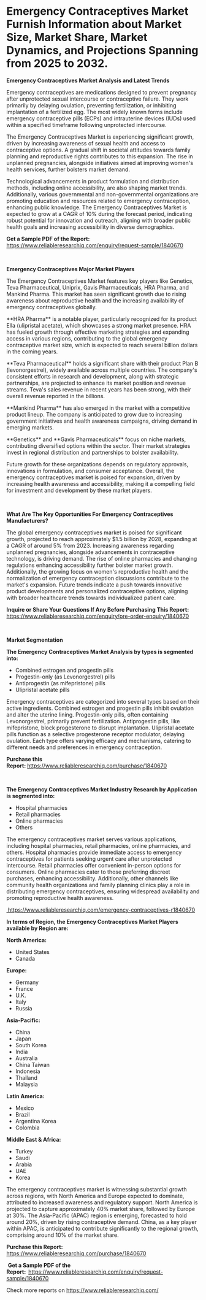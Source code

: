 <p><h1>Emergency Contraceptives Market Furnish Information about Market Size, Market Share, Market Dynamics, and Projections Spanning from 2025 to 2032.</h1></p><p><strong>Emergency Contraceptives Market Analysis and Latest Trends</strong></p>
<p><p>Emergency contraceptives are medications designed to prevent pregnancy after unprotected sexual intercourse or contraceptive failure. They work primarily by delaying ovulation, preventing fertilization, or inhibiting implantation of a fertilized egg. The most widely known forms include emergency contraceptive pills (ECPs) and intrauterine devices (IUDs) used within a specified timeframe following unprotected intercourse.</p><p>The Emergency Contraceptives Market is experiencing significant growth, driven by increasing awareness of sexual health and access to contraceptive options. A gradual shift in societal attitudes towards family planning and reproductive rights contributes to this expansion. The rise in unplanned pregnancies, alongside initiatives aimed at improving women's health services, further bolsters market demand.</p><p>Technological advancements in product formulation and distribution methods, including online accessibility, are also shaping market trends. Additionally, various governmental and non-governmental organizations are promoting education and resources related to emergency contraception, enhancing public knowledge. The Emergency Contraceptives Market is expected to grow at a CAGR of 10% during the forecast period, indicating robust potential for innovation and outreach, aligning with broader public health goals and increasing accessibility in diverse demographics.</p></p>
<p><strong>Get a Sample PDF of the Report:&nbsp;</strong> <a href="https://www.reliableresearchiq.com/enquiry/request-sample/1840670?utm_campaign=2293&utm_medium=2&utm_source=Github&utm_content=ia&utm_term=08032025&utm_id=emergency-contraceptives">https://www.reliableresearchiq.com/enquiry/request-sample/1840670</a></p>
<p>&nbsp;</p>
<p><strong>Emergency Contraceptives Major Market Players</strong></p>
<p><p>The Emergency Contraceptives Market features key players like Genetics, Teva Pharmaceutical, Uniprix, Gavis Pharmaceuticals, HRA Pharma, and Mankind Pharma. This market has seen significant growth due to rising awareness about reproductive health and the increasing availability of emergency contraceptives globally.</p><p>**HRA Pharma** is a notable player, particularly recognized for its product Ella (ulipristal acetate), which showcases a strong market presence. HRA has fueled growth through effective marketing strategies and expanding access in various regions, contributing to the global emergency contraceptive market size, which is expected to reach several billion dollars in the coming years.</p><p>**Teva Pharmaceutical** holds a significant share with their product Plan B (levonorgestrel), widely available across multiple countries. The company's consistent efforts in research and development, along with strategic partnerships, are projected to enhance its market position and revenue streams. Teva's sales revenue in recent years has been strong, with their overall revenue reported in the billions.</p><p>**Mankind Pharma** has also emerged in the market with a competitive product lineup. The company is anticipated to grow due to increasing government initiatives and health awareness campaigns, driving demand in emerging markets.</p><p>**Genetics** and **Gavis Pharmaceuticals** focus on niche markets, contributing diversified options within the sector. Their market strategies invest in regional distribution and partnerships to bolster availability.</p><p>Future growth for these organizations depends on regulatory approvals, innovations in formulation, and consumer acceptance. Overall, the emergency contraceptives market is poised for expansion, driven by increasing health awareness and accessibility, making it a compelling field for investment and development by these market players.</p></p>
<p>&nbsp;</p>
<p><strong>What Are The Key Opportunities For Emergency Contraceptives Manufacturers?</strong></p>
<p><p>The global emergency contraceptives market is poised for significant growth, projected to reach approximately $1.5 billion by 2028, expanding at a CAGR of around 5% from 2023. Increasing awareness regarding unplanned pregnancies, alongside advancements in contraceptive technology, is driving demand. The rise of online pharmacies and changing regulations enhancing accessibility further bolster market growth. Additionally, the growing focus on women's reproductive health and the normalization of emergency contraception discussions contribute to the market's expansion. Future trends indicate a push towards innovative product developments and personalized contraceptive options, aligning with broader healthcare trends towards individualized patient care.</p></p>
<p><strong>Inquire or Share Your Questions If Any Before Purchasing This Report:</strong> <a href="https://www.reliableresearchiq.com/enquiry/pre-order-enquiry/1840670?utm_campaign=2293&utm_medium=2&utm_source=Github&utm_content=ia&utm_term=08032025&utm_id=emergency-contraceptives">https://www.reliableresearchiq.com/enquiry/pre-order-enquiry/1840670</a></p>
<p>&nbsp;</p>
<p><strong>Market Segmentation</strong></p>
<p><strong>The Emergency Contraceptives Market Analysis by types is segmented into:</strong></p>
<p><ul><li>Combined estrogen and progestin pills</li><li>Progestin-only (as Levonorgestrel) pills</li><li>Antiprogestin (as mifepristone) pills</li><li>Ulipristal acetate pills</li></ul></p>
<p><p>Emergency contraceptives are categorized into several types based on their active ingredients. Combined estrogen and progestin pills inhibit ovulation and alter the uterine lining. Progestin-only pills, often containing Levonorgestrel, primarily prevent fertilization. Antiprogestin pills, like mifepristone, block progesterone to disrupt implantation. Ulipristal acetate pills function as a selective progesterone receptor modulator, delaying ovulation. Each type offers varying efficacy and mechanisms, catering to different needs and preferences in emergency contraception.</p></p>
<p><strong>Purchase this Report:&nbsp;</strong><a href="https://www.reliableresearchiq.com/purchase/1840670?utm_campaign=2293&utm_medium=2&utm_source=Github&utm_content=ia&utm_term=08032025&utm_id=emergency-contraceptives">https://www.reliableresearchiq.com/purchase/1840670</a></p>
<p>&nbsp;</p>
<p><strong>The Emergency Contraceptives Market Industry Research by Application is segmented into:</strong></p>
<p><ul><li>Hospital pharmacies</li><li>Retail pharmacies</li><li>Online pharmacies</li><li>Others</li></ul></p>
<p><p>The emergency contraceptives market serves various applications, including hospital pharmacies, retail pharmacies, online pharmacies, and others. Hospital pharmacies provide immediate access to emergency contraceptives for patients seeking urgent care after unprotected intercourse. Retail pharmacies offer convenient in-person options for consumers. Online pharmacies cater to those preferring discreet purchases, enhancing accessibility. Additionally, other channels like community health organizations and family planning clinics play a role in distributing emergency contraceptives, ensuring widespread availability and promoting reproductive health awareness.</p></p>
<p><a href="https://www.reliableresearchiq.com/emergency-contraceptives-r1840670?utm_campaign=2293&utm_medium=2&utm_source=Github&utm_content=ia&utm_term=08032025&utm_id=emergency-contraceptives">&nbsp;https://www.reliableresearchiq.com/emergency-contraceptives-r1840670</a></p>
<p><strong>In terms of Region, the Emergency Contraceptives Market Players available by Region are:</strong></p>
<p>
    <p> <strong> North America: </strong>
        <ul>
            <li>United States</li>
            <li>Canada</li>
        </ul>
        </p> 
    <p> <strong> Europe: </strong>
        <ul>
            <li>Germany</li>
            <li>France</li>
            <li>U.K.</li>
            <li>Italy</li>
            <li>Russia</li>
        </ul>
        </p> 
    <p> <strong> Asia-Pacific: </strong>
        <ul>
            <li>China</li>
            <li>Japan</li>
            <li>South Korea</li>
            <li>India</li>
            <li>Australia</li>
            <li>China Taiwan</li>
            <li>Indonesia</li>
            <li>Thailand</li>
            <li>Malaysia</li>
        </ul>
        </p> 
    <p> <strong> Latin America: </strong>
        <ul>
            <li>Mexico</li>
            <li>Brazil</li>
            <li>Argentina Korea</li>
            <li>Colombia</li>
        </ul>
        </p> 
    <p> <strong> Middle East & Africa: </strong>
        <ul>
            <li>Turkey</li>
            <li>Saudi</li>
            <li>Arabia</li>
            <li>UAE</li>
            <li>Korea</li>
        </ul>
    </p>
    </p>
<p><p>The emergency contraceptives market is witnessing substantial growth across regions, with North America and Europe expected to dominate, attributed to increased awareness and regulatory support. North America is projected to capture approximately 40% market share, followed by Europe at 30%. The Asia-Pacific (APAC) region is emerging, forecasted to hold around 20%, driven by rising contraceptive demand. China, as a key player within APAC, is anticipated to contribute significantly to the regional growth, comprising around 10% of the market share.</p></p>
<p><strong>Purchase this Report: </strong><a href="https://www.reliableresearchiq.com/purchase/1840670?utm_campaign=2293&utm_medium=2&utm_source=Github&utm_content=ia&utm_term=08032025&utm_id=emergency-contraceptives">https://www.reliableresearchiq.com/purchase/1840670</a></p>
<p>&nbsp;<strong>Get a Sample PDF of the Report:&nbsp;&nbsp;</strong><a href="https://www.reliableresearchiq.com/enquiry/request-sample/1840670?utm_campaign=2293&utm_medium=2&utm_source=Github&utm_content=ia&utm_term=08032025&utm_id=emergency-contraceptives">https://www.reliableresearchiq.com/enquiry/request-sample/1840670</a></p>
<p><strong></strong></p>
<p>Check more reports on <a href="https://www.reliableresearchiq.com/?utm_campaign=2293&utm_medium=2&utm_source=Github&utm_content=ia&utm_term=08032025&utm_id=emergency-contraceptives">https://www.reliableresearchiq.com/</a></p>